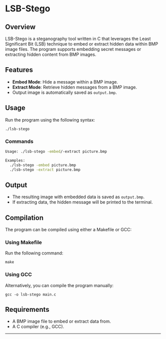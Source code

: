 # LSB-Stego

## Overview
LSB-Stego is a steganography tool written in C that leverages the Least Significant Bit (LSB) technique to embed or extract hidden data within BMP image files. The program supports embedding secret messages or extracting hidden content from BMP images.

## Features
- **Embed Mode**: Hide a message within a BMP image.
- **Extract Mode**: Retrieve hidden messages from a BMP image.
- Output image is automatically saved as `output.bmp`.

## Usage
Run the program using the following syntax:
```
./lsb-stego
```

### Commands
```bash
Usage: ./lsb-stego -embed/-extract picture.bmp

Examples:
  ./lsb-stego -embed picture.bmp
  ./lsb-stego -extract picture.bmp
```

## Output
- The resulting image with embedded data is saved as `output.bmp`.
- If extracting data, the hidden message will be printed to the terminal.


## Compilation
The program can be compiled using either a Makefile or GCC:

### Using Makefile
Run the following command:
```
make
```

### Using GCC
Alternatively, you can compile the program manually:
```
gcc -o lsb-stego main.c
```

## Requirements
- A BMP image file to embed or extract data from.
- A C compiler (e.g., GCC).


---


